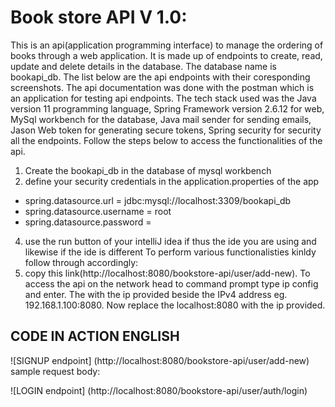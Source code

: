 # Book store API V 1.0:
This is an api(application programming interface) to manage the ordering of books through a web application. It is made up of endpoints to create, read, update and delete details in the database. The database name is bookapi_db. The list below are the api endpoints with their coresponding screenshots. The api documentation was done with the postman which is an application for testing api endpoints.
The tech stack used was the Java version 11 programming language, Spring Framework version 2.6.12 for web, MySql workbench for the database, Java mail sender for sending emails, Jason Web token for generating secure tokens, Spring security for security all the endpoints. Follow the steps below to access the functionalities of the api.
1. Create the bookapi_db in the database of mysql workbench
2. define your security credentials in the application.properties of the app
- spring.datasource.url = jdbc:mysql://localhost:3309/bookapi_db
- spring.datasource.username = root
- spring.datasource.password = 

4. use the run button of your intelliJ idea if thus the ide you are using and likewise if the ide is different
To perform various functionalisties kinldy follow through accordingly:
5. copy this link(http://localhost:8080/bookstore-api/user/add-new). To access the api on the network head to command prompt type ip config and enter. The with the ip provided beside the IPv4 address eg. 192.168.1.100:8080. Now replace the localhost:8080 with the ip provided. 

## CODE IN ACTION ENGLISH
![SIGNUP endpoint] (http://localhost:8080/bookstore-api/user/add-new)
sample request body: 

![LOGIN endpoint] (http://localhost:8080/bookstore-api/user/auth/login)